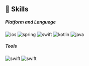 ## 💪 Skills
##### Platform and Languege
![ios](https://img.shields.io/badge/iOS-000000?style=flat-square&logo=ios&logoColor=white) ![spring](https://img.shields.io/badge/Spring-6DB33F?style=flat-square&logo=spring&logoColor=white) 
![swift](https://img.shields.io/badge/Swift-F05138?style=flat-square&logo=Swift&logoColor=white) ![kotlin](https://img.shields.io/badge/Kotlin-7F52FF?style=flat-square&logo=Kotlin&logoColor=white) ![java](https://img.shields.io/badge/Java-007396?style=flat-square&logo=Java&logoColor=white)
##### Tools
![swift](https://img.shields.io/badge/CocoaPods-EE3322?style=flat-square&logo=CocoaPods&logoColor=white) ![swift](https://img.shields.io/badge/Firebase-FFCA28?style=flat-square&logo=Firebase&logoColor=white)
